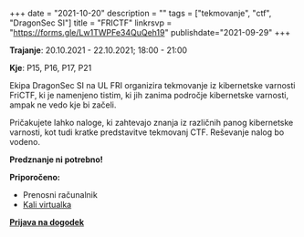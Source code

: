 +++
date = "2021-10-20"
description = ""
tags = ["tekmovanje", "ctf", "DragonSec SI"]
title = "FRICTF"
linkrsvp = "https://forms.gle/Lw1TWPFe34QuQeh19"
publishdate="2021-09-29"
+++

**Trajanje**: 20.10.2021 - 22.10.2021; 18:00 - 21:00

**Kje**: P15, P16, P17, P21

Ekipa DragonSec SI na UL FRI organizira tekmovanje iz kibernetske varnosti FriCTF, ki je namenjeno tistim, ki jih zanima področje kibernetske varnosti, ampak ne vedo kje bi začeli.  

Pričakujete lahko naloge, ki zahtevajo znanja iz različnih panog kibernetske varnosti, kot tudi kratke predstavitve tekmovanj CTF. Reševanje nalog bo vodeno.  

<!--more-->

**Predznanje ni potrebno!**

**Priporočeno:**

- Prenosni računalnik
- [Kali virtualka](https://www.kali.org/get-kali/#kali-virtual-machines)

[**Prijava na dogodek**](https://forms.gle/Lw1TWPFe34QuQeh19)
